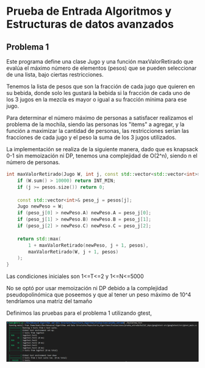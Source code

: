 # Prueba de Entrada Algoritmos y Estructuras de datos avanzados

## Problema 1

Este programa define una clase Jugo y una función maxValorRetirado que evalúa el máximo número de elementos (pesos) que se pueden seleccionar de una lista, bajo ciertas restricciones.

Tenemos la lista de pesos que son la fracción de cada jugo que quieren en su bebida, donde solo les gustará la bebida si la fracción de cada uno de los 3 jugos en la mezcla es mayor o igual a su fracción mínima para ese jugo.

Para determinar el número máximo de personas a satisfacer realizamos el problema de la mochila, siendo las personas los "items" a agregar, y la función a maximizar la cantidad de personas, las restricciones serían las fracciones de cada jugo y el peso la suma de los 3 jugos utilizados.

La implementación se realiza de la siguiente manera, dado que es knapsack 0-1 sin memoización ni DP, tenemos una complejidad de O(2^n), siendo n el número de personas.

```cpp
int maxValorRetirado(Jugo W, int j, const std::vector<std::vector<int>>& pesos) {
    if (W.sum() > 10000) return INT_MIN;
    if (j >= pesos.size()) return 0;

    const std::vector<int>& peso_j = pesos[j];
    Jugo newPeso = W;
    if (peso_j[0] > newPeso.A) newPeso.A = peso_j[0];
    if (peso_j[1] > newPeso.B) newPeso.B = peso_j[1];
    if (peso_j[2] > newPeso.C) newPeso.C = peso_j[2];

    return std::max(
        1 + maxValorRetirado(newPeso, j + 1, pesos),
        maxValorRetirado(W, j + 1, pesos)
    );
}
```

Las condiciones iniciales son 1<=T<=2 y 1<=N<=5000

No se optó por usar memoización ni DP debido a la complejidad pseudopolinómica que poseemos y que al tener un peso máximo de 10^4 tendríamos una matriz del tamaño 



Definimos las pruebas para el problema 1 utilizando gtest,






![output_pruebas](image-1.png)